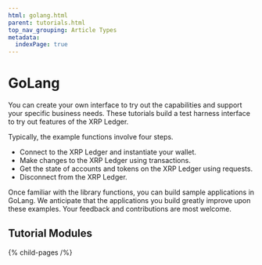 ```yaml
---
html: golang.html
parent: tutorials.html
top_nav_grouping: Article Types
metadata:
  indexPage: true
---
```


# GoLang

You can create your own interface to try out the capabilities and support your specific business needs. These tutorials build a test harness interface to try out features of the XRP Ledger.

Typically, the example functions involve four steps.

- Connect to the XRP Ledger and instantiate your wallet.
- Make changes to the XRP Ledger using transactions.
- Get the state of accounts and tokens on the XRP Ledger using requests.
- Disconnect from the XRP Ledger.

Once familiar with the library functions, you can build sample applications in GoLang. We anticipate that the applications you build greatly improve upon these examples. Your feedback and contributions are most welcome.

## Tutorial Modules

{% child-pages /%}
